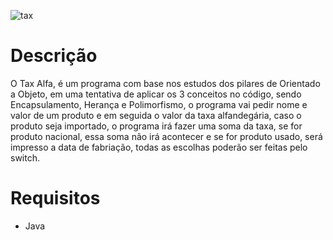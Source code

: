![tax](https://user-images.githubusercontent.com/96485637/164538372-45273489-b24c-4823-97a9-44aa40697d25.png)

# Descrição

O Tax Alfa, é um programa com base nos estudos dos pilares de Orientado a Objeto, em uma tentativa 
de aplicar os 3 conceitos no código, sendo Encapsulamento, Herança e Polimorfismo, o programa
vai pedir nome e valor de um produto e em seguida o valor da taxa alfandegária, caso o produto 
seja importado, o programa irá fazer uma soma da taxa, se for produto nacional, essa soma não irá acontecer
e se for produto usado, será impresso a data de fabriação, todas as escolhas poderão ser feitas pelo switch.

# Requisitos

- Java
